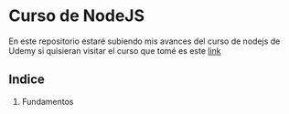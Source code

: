# Curso de NodeJS
En este repositorio estaré subiendo mis avances del curso de nodejs de Udemy
si quisieran visitar el curso que tomé es este [link](https://www.udemy.com/course/nodejs-de-cero-a-experto/)

## Indice
1. Fundamentos